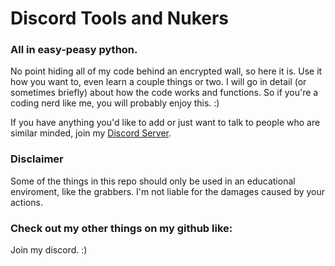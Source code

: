 # Discord Tools and Nukers
### All in easy-peasy python.
No point hiding all of my code behind an encrypted wall, so here it is.
Use it how you want to, even learn a couple things or two. I will go in detail (or sometimes briefly) about how the code works and functions. So if you're a coding nerd like me, you will probably enjoy this. :)

If you have anything you'd like to add or just want to talk to people who are similar minded, join my [Discord Server](https://chasa.wtf).

### Disclaimer
Some of the things in this repo should only be used in an educational enviroment, like the grabbers. I'm not liable for the damages caused by your actions.

### Check out my other things on my github like:

Join my discord. :)
